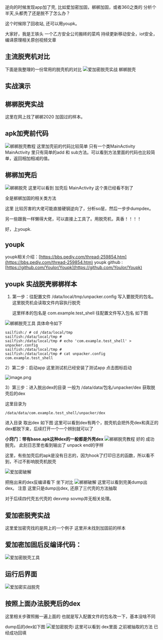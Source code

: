 逆向的时候发现app加了壳, 比如爱加密加固，梆梆加固，或者360之类的 分析个半天,头都秃了还是脱不了怎么办？

这个时候除了回收站, 还可以用youpk。

大家好，我是王铁头 一个乙方安全公司搬砖的菜鸡
持续更新移动安全，iot安全，编译原理相关原创视频文章

## 主流脱壳机对比
下面是我整理的一份常用的脱壳机的对比
![爱加密脱壳实战 梆梆脱壳](https://upload-images.jianshu.io/upload_images/25193798-96d6136bb3afdb9c.png?imageMogr2/auto-orient/strip%7CimageView2/2/w/1240)
## 实战演示
## 梆梆脱壳实战
这里在网上找了梆梆2020 加固过的样本。
## apk加壳前代码
![梆梆脱壳教程](https://upload-images.jianshu.io/upload_images/25193798-b55bef76d3c48221.png?imageMogr2/auto-orient/strip%7CimageView2/2/w/1240)
这里加壳前的代码比较简单 只有一个类MainActivity  MainActivity 里只有简单的add 和 sub方法。可以看到方法里面的代码也比较简单，返回相加相减的值。

## 梆梆加壳后
![梆梆脱壳](https://upload-images.jianshu.io/upload_images/25193798-6d1422aca2df3768.png?imageMogr2/auto-orient/strip%7CimageView2/2/w/1240)
这里可以看到  加壳后 MainActivity 这个类已经看不到了  

全是梆梆加固的相关类方法

这里 比较厉害的大佬可能直接硬钢逆向了，分析so层，然后一步步dumpdex。

另一些跟我一样懒得大佬，可以直接上工具了。用脱壳机，真香！！！！

好，上youpk.

## youpk
youpk相关介绍：[https://bbs.pediy.com/thread-259854.htm](https://bbs.pediy.com/thread-259854.htm)
youpk github :      [https://github.com/Youlor/Youpk](https://github.com/Youlor/Youpk)

## youpk 实战脱壳梆梆样本
1)  第一步：往配置文件 /data/local/tmp/unpacker.config 写入要脱壳的包名。
    这里脱壳机会读取文件内容执行脱壳

    这里样本的包名是 com.example.test_shell
   往配置文件写入包名 如下图

![梆梆脱壳工具](https://upload-images.jianshu.io/upload_images/25193798-4bdaa540df93bd81.png?imageMogr2/auto-orient/strip%7CimageView2/2/w/1240)
具体命令如下
```
sailfish:/ # cd /data/local/tmp
sailfish:/data/local/tmp # 
sailfish:/data/local/tmp # echo 'com.example.test_shell' > unpacker.config
sailfish:/data/local/tmp # 
sailfish:/data/local/tmp # cat unpacker.config 
com.example.test_shell
```
2）第二步：启动app
这里测试机已经安装了测试app 点击图标启动

![image.png](https://upload-images.jianshu.io/upload_images/25193798-098073ee5a2f341a.png?imageMogr2/auto-orient/strip%7CimageView2/2/w/1240)


3）第三步：进入脱出dex的目录 一般为 /data/data/包名/unpacker/dex 获取脱壳后的dex

这里目录为
```
/data/data/com.example.test_shell/unpacker/dex
```
进入目录 取出dex 如下图  这里可以看到dex有两个，脱壳机会把外壳dex和真正的dex都脱下来，后续打开一个一个辨别就可以了

**小窍门：带有base.apk这种dex的一般都是外壳dex**
![梆梆脱壳教程](https://upload-images.jianshu.io/upload_images/25193798-537689040b76f5f7.png?imageMogr2/auto-orient/strip%7CimageView2/2/w/1240)
好的 成功脱壳。
此刻日志里也看到输出了  unpack end的字样

这里，有些加壳后的apk是没有日志的，因为hook了打印日志的函数，所以看不到，不过不影响脱壳机脱壳

![爱加密破解](https://upload-images.jianshu.io/upload_images/25193798-3bfcc061a5e28daf.png?imageMogr2/auto-orient/strip%7CimageView2/2/w/1240)

把拖出来的dex反编译看下 坐下对比
![梆梆破解](https://upload-images.jianshu.io/upload_images/25193798-2b64a803fec7011f.png?imageMogr2/auto-orient/strip%7CimageView2/2/w/1240)
这里可以看到完美dump出dex。
注意 这里只是dump出dex, 还原了三代壳的方法抽取

对于后续四代壳五代壳的 dexvmp sovmp并无相关处理。

## 爱加密脱壳实战
这里爱加密壳找的是网上的一个例子 这里并未找到加固前的样本
 

## 爱加密加固后反编译代码：
![爱加密脱壳工具](https://upload-images.jianshu.io/upload_images/25193798-14448c60358b1d97.png?imageMogr2/auto-orient/strip%7CimageView2/2/w/1240)
## 运行后界面
![爱加密实战脱壳](https://upload-images.jianshu.io/upload_images/25193798-fb2e5b4f068ceb80.png?imageMogr2/auto-orient/strip%7CimageView2/2/w/1240)
## 按照上面办法脱壳后的dex
这里相关步骤照搬一遍上面的 也就是写入配置文件的包名改一下，基本没啥不同

dump后的dex如下图
![爱加密脱壳i](https://upload-images.jianshu.io/upload_images/25193798-596d30a69ac79338.png?imageMogr2/auto-orient/strip%7CimageView2/2/w/1240)
这里可以看到 dex里面 之前被抽取的方法 已经成功回填

